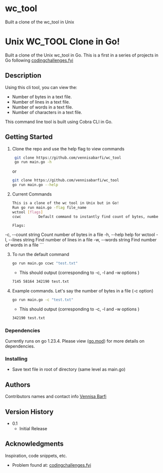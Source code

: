 # wc_tool
Built a clone of the wc_tool in Unix
# Unix WC_TOOL Clone in Go!

Built a clone of the Unix wc_tool in Go. This is a first in a series of projects in Go following [codingchallenges.fyi](https://codingchallenges.fyi/challenges/challenge-wc/)

## Description

Using this cli tool, you can view the:
- Number of bytes in a text file.
- Number of lines in a text file.
- Number of words in a text file.
- Number of characters in a text file.

This command line tool is built using Cobra CLI in Go.

## Getting Started

1. Clone the repo and use the help flag to view commands

   ```sh
    git clone https://github.com/vennisabarfi/wc_tool
    go run main.go -h 
    ```
    or 
    ```sh
    git clone https://github.com/vennisabarfi/wc_tool
    go run main.go --help 
    ``` 

2. Current Commands
    ```sh
   This is a clone of the wc tool in Unix but in Go! 
   Run go run main.go -flag file_name
   wctool [flags]
   ccwc        Default command to instantly find count of bytes, number of words and number of lines in a file

   Flags:
  -c, --count string   Count number of bytes in a file
  -h, --help           help for wctool
  -l, --lines string   Find number of lines in a file
  -w, --words string   Find number of words in a file
    ```

3. To run the default command
    ```sh
    go run main.go ccwc "test.txt"
    ``` 
    - This should output (corresponding to -c, -l and -w options )
    ```sh
    7145 58164 342190 test.txt
    ``` 

4. Example commands. Let's say the number of bytes in a file (-c option)
    ```sh
    go run main.go -c "test.txt"
    ``` 
     - This should output (corresponding to -c, -l and -w options )
    ```sh
    342190 test.txt
    ``` 
### Dependencies

Currently runs on go 1.23.4. Please view ([go.mod](https://github.com/vennisabarfi/wc_tool/blob/main/go.mod)) for more details on dependencies.


### Installing

- Save text file in root of directory (same level as main.go)


## Authors

Contributors names and contact info
[Vennisa Barfi](https://github.com/vennisabarfi)

## Version History
* 0.1
    * Initial Release

## Acknowledgments

Inspiration, code snippets, etc.
* Problem found at: [codingchallenges.fyi](https://codingchallenges.fyi/challenges/challenge-wc/)